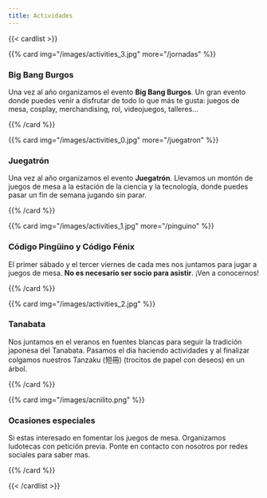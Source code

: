 ```yaml
---
title: Actividades
---
```


{{< cardlist >}}

{{% card img="/images/activities_3.jpg" more="/jornadas" %}}

### Big Bang Burgos

Una vez al año organizamos el evento **Big Bang Burgos**. Un gran evento donde puedes venir a disfrutar de todo lo que más te gusta: juegos de mesa, cosplay, merchandising, rol, videojuegos, talleres...

{{% /card %}}

{{% card img="/images/activities_0.jpg" more="/juegatron" %}}

### Juegatrón

Una vez al año organizamos el evento **Juegatrón**. Llevamos un montón de juegos de mesa a la estación de la ciencia y la tecnología, donde puedes pasar un fin de semana jugando sin parar.

{{% /card %}}

{{% card img="/images/activities_1.jpg" more="/pinguino" %}}

### Código Pingüino y Código Fénix

El primer sábado y el tercer viernes de cada mes nos juntamos para jugar a juegos de mesa. **No es necesario ser socio para asistir**. ¡Ven a conocernos!

{{% /card %}}

{{% card img="/images/activities_2.jpg" %}}

### Tanabata

Nos juntamos en el veranos en fuentes blancas para seguir la tradición japonesa del Tanabata. Pasamos el día haciendo actividades y al finalizar colgamos nuestros Tanzaku (短冊) (trocitos de papel con deseos) en un árbol.

{{% /card %}}

{{% card img="/images/acnilito.png" %}}

### Ocasiones especiales

Si estas interesado en fomentar los juegos de mesa. Organizamos ludotecas con petición previa. Ponte en contacto con nosotros por redes sociales para saber mas.

{{% /card %}}

{{< /cardlist >}}
